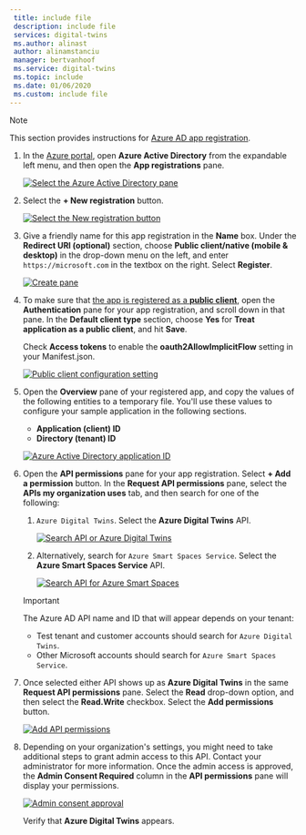 ```yaml
---
 title: include file
 description: include file
 services: digital-twins
 ms.author: alinast
 author: alinamstanciu
 manager: bertvanhoof
 ms.service: digital-twins
 ms.topic: include
 ms.date: 01/06/2020
 ms.custom: include file
---
```


>[!NOTE]
>This section provides instructions for [Azure AD app registration](https://docs.microsoft.com/azure/active-directory/develop/quickstart-register-app).

1. In the [Azure portal](https://portal.azure.com), open **Azure Active Directory** from the expandable left menu, and then open the **App registrations** pane. 

    [![Select the Azure Active Directory pane](./media/digital-twins-permissions/select-aad-pane.png)](./media/digital-twins-permissions/select-aad-pane.png#lightbox)

1. Select the **+ New registration** button.

    [![Select the New registration button](./media/digital-twins-permissions/aad-app-register.png)](./media/digital-twins-permissions/aad-app-register.png#lightbox)

1. Give a friendly name for this app registration in the **Name** box. Under the **Redirect URI (optional)** section, choose **Public client/native (mobile & desktop)** in the drop-down menu on the left, and enter `https://microsoft.com` in the textbox on the right. Select **Register**.

    [![Create pane](./media/digital-twins-permissions/aad-app-reg-create.png)](./media/digital-twins-permissions/aad-app-reg-create.png#lightbox)

1. To make sure that [the app is registered as a **public client**](https://docs.microsoft.com/azure/active-directory/develop/scenario-desktop-app-registration), open the **Authentication** pane for your app registration, and scroll down in that pane. In the **Default client type** section, choose **Yes** for **Treat application as a public client**, and hit **Save**.

    Check **Access tokens** to enable the **oauth2AllowImplicitFlow** setting in your Manifest.json.

    [![Public client configuration setting](./media/digital-twins-permissions/aad-public-client.png)](./media/digital-twins-permissions/aad-public-client.png#lightbox)

1.  Open the **Overview** pane of your registered app, and copy the values of the following entities to a temporary file. You'll use these values to configure your sample application in the following sections.

    - **Application (client) ID**
    - **Directory (tenant) ID**

    [![Azure Active Directory application ID](./media/digital-twins-permissions/aad-app-reg-app-id.png)](./media/digital-twins-permissions/aad-app-reg-app-id.png#lightbox)

1. Open the **API permissions** pane for your app registration. Select **+ Add a permission** button. In the **Request API permissions** pane, select the **APIs my organization uses** tab, and then search for one of the following:
    
    1. `Azure Digital Twins`. Select the **Azure Digital Twins** API.

        [![Search API or Azure Digital Twins](./media/digital-twins-permissions/aad-aap-search-api-dt.png)](./media/digital-twins-permissions/aad-aap-search-api-dt.png#lightbox)

    1. Alternatively, search for `Azure Smart Spaces Service`. Select the **Azure Smart Spaces Service** API.

        [![Search API for Azure Smart Spaces](./media/digital-twins-permissions/aad-app-search-api.png)](./media/digital-twins-permissions/aad-app-search-api.png#lightbox)

    > [!IMPORTANT]
    > The Azure AD API name and ID that will appear depends on your tenant:
    > * Test tenant and customer accounts should search for `Azure Digital Twins`.
    > * Other Microsoft accounts should search for `Azure Smart Spaces Service`.

1. Once selected either API shows up as **Azure Digital Twins** in the same **Request API permissions** pane. Select the **Read** drop-down option, and then select the **Read.Write** checkbox. Select the **Add permissions** button.

    [![Add API permissions](./media/digital-twins-permissions/aad-app-req-permissions.png)](./media/digital-twins-permissions/aad-app-req-permissions.png#lightbox)

1. Depending on your organization's settings, you might need to take additional steps to grant admin access to this API. Contact your administrator for more information. Once the admin access is approved, the **Admin Consent Required** column in the **API permissions** pane will display your permissions. 

    [![Admin consent approval](./media/digital-twins-permissions/aad-app-admin-consent.png)](./media/digital-twins-permissions/aad-app-admin-consent.png#lightbox)

    Verify that **Azure Digital Twins** appears.
